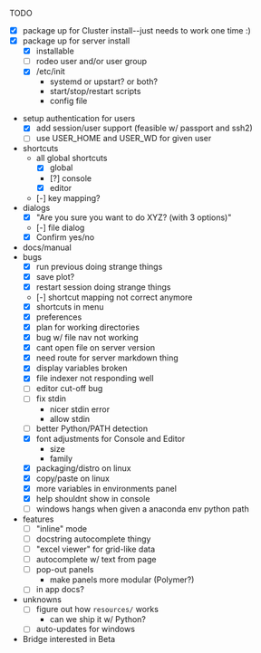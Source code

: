 TODO
- [x] package up for Cluster install--just needs to work one time :)
- [x] package up for server install
    - [x] installable
    - [ ] rodeo user and/or user group
    - [x] /etc/init
        - systemd or upstart? or both?
        - start/stop/restart scripts
        - config file
- setup authentication for users
    - [x] add session/user support (feasible w/ passport and ssh2)
    - [ ] use USER_HOME and USER_WD for given user
- shortcuts
    - all global shortcuts
      - [x] global
      - [?] console
      - [x] editor
    - [-] key mapping?
- dialogs
    - [x] "Are you sure you want to do XYZ? (with 3 options)"
    - [-] file dialog
    - [x] Confirm yes/no
- docs/manual
- bugs
    - [x] run previous doing strange things
    - [x] save plot?
    - [x] restart session doing strange things
    - [-] shortcut mapping not correct anymore
    - [x] shortcuts in menu
    - [x] preferences
    - [x] plan for working directories
    - [x] bug w/ file nav not working
    - [x] cant open file on server version
    - [x] need route for server markdown thing
    - [x] display variables broken
    - [x] file indexer not responding well
    - [ ] editor cut-off bug
    - [ ] fix stdin
        * nicer stdin error
        * allow stdin
    - [ ] better Python/PATH detection
    - [x] font adjustments for Console and Editor
        * size
        * family
    - [x] packaging/distro on linux
    - [x] copy/paste on linux
    - [x] more variables in environments panel
    - [x] help shouldnt show in console
    - [ ] windows hangs when given a anaconda env python path
- features
    - [ ] "inline" mode
    - [ ] docstring autocomplete thingy
    - [ ] "excel viewer" for grid-like data
    - [ ] autocomplete w/ text from page
    - [ ] pop-out panels
        * make panels more modular (Polymer?)
    - [ ] in app docs?
- unknowns
    - [ ] figure out how `resources/` works
        * can we ship it w/ Python?
    - [ ] auto-updates for windows

- Bridge interested in Beta
